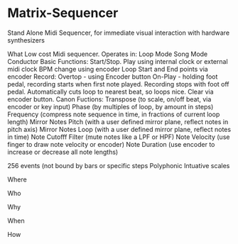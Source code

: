 # Matrix-Sequencer
Stand Alone Midi Sequencer, for immediate visual interaction with hardware synthesizers


What
Low cost Midi sequencer.
Operates in:
  Loop Mode
  Song Mode
  Conductor
Basic Functions:
  Start/Stop.  Play using internal clock or external midi clock
  BPM change using encoder
  Loop Start and End points via encoder
  Record:
    Overtop - using Encoder button
    On-Play - holding foot pedal, recording starts when first note played.  Recording stops with foot off pedal.  Automatically cuts loop to nearest beat, so loops nice.
  Clear via encoder button.
Canon Fuctions:
  Transpose (to scale, on/off beat, via encoder or key input)
  Phase (by multiples of loop, by amount in steps)
  Frequency (compress note sequence in time, in fractions of current loop length)
  Mirror Notes Pitch (with a user defined mirror plane, reflect notes in pitch axis)
  Mirror Notes Loop (with a user defined mirror plane, reflect notes in time)
  Note Cutofff Filter (mute notes like a LPF or HPF)
  Note Velocity (use finger to draw note velocity or encoder)
  Note Duration (use encoder to increase or decrease all note lengths)
  
256 events (not bound by bars or specific steps
Polyphonic
Intuative scales

Where

Who 

Why 

When

How
